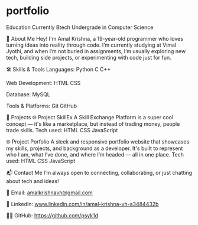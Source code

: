 # portfolio
Education
Currently Btech Undergrade in Computer Science

👋 About Me
Hey! I'm Amal Krishna, a 19-year-old programmer who loves turning ideas into reality through code. I’m currently studying at Vimal Jyothi, and when I’m not buried in assignments, I’m usually exploring new tech, building side projects, or experimenting with code just for fun.

🛠️ Skills & Tools
Languages: Python C C++

Web Development: HTML CSS

Database: MySQL

Tools & Platforms: Git GitHub

🚀 Projects
🌐 Project SkillEx A Skill Exchange Platform is a super cool concept — it's like a marketplace, but instead of trading money, people trade skills. Tech used: HTML CSS JavaScript

🌐 Project Porfolio A sleek and responsive portfolio website that showcases my skills, projects, and background as a developer. It's built to represent who I am, what I’ve done, and where I’m headed — all in one place. Tech used: HTML CSS JavaScript

📬 Contact Me
I’m always open to connecting, collaborating, or just chatting about tech and ideas!

📧 Email: amalkrishnavh@gmail.com

💼 LinkedIn: www.linkedin.com/in/amal-krishna-vh-a3484432b

🧑‍💻 GitHub: https://github.com/psyk1d
